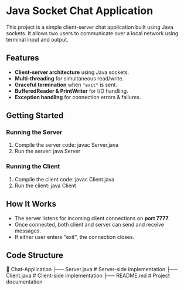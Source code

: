 # Java Socket Chat Application

This project is a simple client-server chat application built using Java sockets. It allows two users to communicate over a local network using terminal input and output.

## Features
- **Client-server architecture** using Java sockets.
- **Multi-threading** for simultaneous read/write.
- **Graceful termination** when `"exit"` is sent.
- **BufferedReader & PrintWriter** for I/O handling.
- **Exception handling** for connection errors & failures.

## Getting Started

### Running the Server
1. Compile the server code:
javac Server.java
3. Run the server:
java Server

### Running the Client
1. Compile the client code:
javac Client.java
2. Run the client:
java Client


## How It Works
- The server listens for incoming client connections on **port 7777**.
- Once connected, both client and server can send and receive messages.
- If either user enters "exit", the connection closes.

## Code Structure
📂 Chat-Application 
├── Server.java   # Server-side implementation
├── Client.java   # Client-side implementation 
├── README.md     # Project documentation


